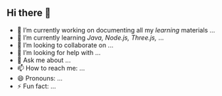 ## Hi there 👋



- 🔭 I’m currently working on documenting all my *learning* materials ...
- 🌱 I’m currently learning *Java, Node.js, Three.js,* ...
- 👯 I’m looking to collaborate on ...
- 🤔 I’m looking for help with ...
- 💬 Ask me about ...
- 📫 How to reach me: ...
- 😄 Pronouns: ...
- ⚡ Fun fact: ...
